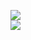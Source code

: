 [![](https://img.shields.io/badge/Made%20With-Github%20Spray-lightgrey.svg?style=for-the-badge&logo=github)](https://github.com/Annihil/github-spray#19122)  
[![](https://i.imgur.com/2DrTn0Z.gif)](https://github.com/Annihil/github-spray)